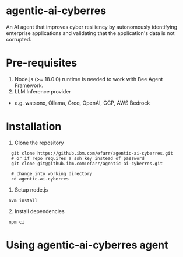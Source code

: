 # agentic-ai-cyberres
An AI agent that improves cyber resiliency by autonomously identifying enterprise applications and validating that the application's data is not corrupted.


# Pre-requisites
1. Node.js (>= 18.0.0) runtime is needed to work with Bee Agent Framework.
2. LLM Inference provider
- e.g. watsonx, Ollama, Groq, OpenAI, GCP, AWS Bedrock 

# Installation
1. Clone the repository

<pre><code>  git clone https://github.ibm.com/efarr/agentic-ai-cyberres.git
  # or if repo requires a ssh key instead of password
  git clone git@github.ibm.com:efarr/agentic-ai-cyberres.git

  # change into working directory
  cd agentic-ai-cyberres
</code></pre> 

1. Setup node.js

<code>  nvm install
</code>

2. Install dependencies

<code>  npm ci
</code>




   
# Using agentic-ai-cyberres agent
